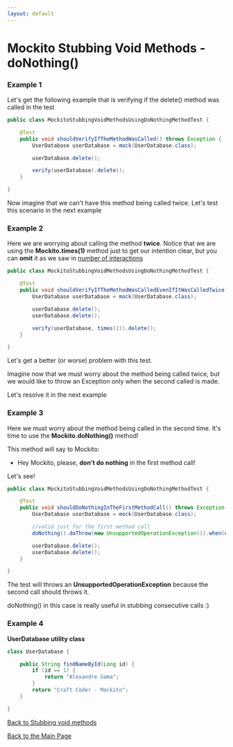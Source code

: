```yaml
---
layout: default
---
```


# Mockito Stubbing Void Methods - doNothing()

### Example 1

Let's get the following example that is verifying if the delete() method was called in the test

```java
public class MockitoStubbingVoidMethodsUsingDoNothingMethodTest {

	@Test
	public void shouldVerifyIfTheMethodWasCalled() throws Exception {
		UserDatabase userDatabase = mock(UserDatabase.class);

		userDatabase.delete();

		verify(userDatabase).delete();
	}

}
```

Now imagine that we can't have this method being called twice. Let's test this scenario in the next example

### Example 2

Here we are worrying about calling the method **twice**. Notice that we are using the **Mockito.times(1)** method
just to get our intention clear, but you can **omit** it as we saw in [number of interactions](mockito-interactions/mockito-number-of-interactions)

```java
public class MockitoStubbingVoidMethodsUsingDoNothingMethodTest {

	@Test
	public void shouldVerifyIfTheMethodWasCalledEvenIfItWasCalledTwice() throws Exception {
		UserDatabase userDatabase = mock(UserDatabase.class);

		userDatabase.delete();
		userDatabase.delete();

		verify(userDatabase, times(1)).delete();
	}

}
```    

Let's get a better (or worse) problem with this test.

Imagine now that we must worry about the method being called twice, but we would like to throw an Exception
only when the second called is made.

Let's resolve it in the next example

### Example 3

Here we must worry about the method being called in the second time. It's time to use the **Mockito.doNothing()** method!

This method will say to Mockito:

- Hey Mockito, please, **don't do nothing** in the first method call!

Let's see!

```java
public class MockitoStubbingVoidMethodsUsingDoNothingMethodTest {

	@Test
	public void shouldDoNothingInTheFirstMethodCall() throws Exception {
		UserDatabase userDatabase = mock(UserDatabase.class);

		//valid just for the first method call
		doNothing().doThrow(new UnsupportedOperationException()).when(userDatabase).delete();

		userDatabase.delete();
		userDatabase.delete();
	}

}
```

The test will throws an **UnsupportedOperationException** because the second call should throws it.

doNothing() in this case is really useful in stubbing consecutive calls :)

### Example 4

**UserDatabase utility class**

```java
class UserDatabase {

	public String findNameById(Long id) {
		if (id == 1) {
			return "Alexandre Gama";
		}
		return "Craft Coder - Mockito";
	}

}
```

[Back to Stubbing void methods](stubbing-void-methods)

[Back to the Main Page](/mockito-crafting-code)

